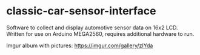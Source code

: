 classic-car-sensor-interface
============================
Software to collect and display automotive sensor data on 16x2 LCD.
Written for use on Arduino MEGA2560, requires additional hardware to run.

Imgur album with pictures: https://imgur.com/gallery/zIYda
